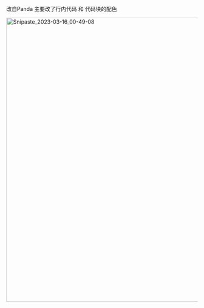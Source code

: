改自Panda
主要改了行内代码 和 代码块的配色

<img width="750" alt="Snipaste_2023-03-16_00-49-08" src="https://user-images.githubusercontent.com/63721558/225386432-a34c23df-59b5-48f0-8ba9-27974e7b9600.png">
